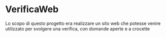 # VerificaWeb
Lo scopo di questo progetto era realizzare un sito web che potesse venire utilizzato per svolgere una verifica, con domande aperte e a crocette
